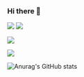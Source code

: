 ### Hi there 👋

![](https://visitor-badge.laobi.icu/badge?page_id=rodcarvalho)
![](https://img.shields.io/badge/Xcode-007ACC?style=flat-square&logo=Xcode&logoColor=white)

![](https://github-readme-stats.vercel.app/api?username={rodcarvalho})

![](https://github-readme-stats.vercel.app/api?username={rodcarvalho})

![Anurag's GitHub stats](https://github-readme-stats.vercel.app/api?username=rodcarvalho&show_icons=true&theme=radical)

<!--
**rodcarvalho/rodcarvalho** is a ✨ _special_ ✨ repository because its `README.md` (this file) appears on your GitHub profile.

Here are some ideas to get you started:

- 🔭 I’m currently working on ...
- 🌱 I’m currently learning ...
- 👯 I’m looking to collaborate on ...
- 🤔 I’m looking for help with ...
- 💬 Ask me about ...
- 📫 How to reach me: ...
- 😄 Pronouns: ...
- ⚡ Fun fact: ...
-->
